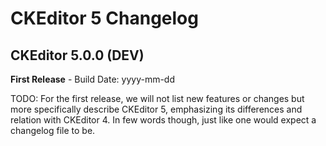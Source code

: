 CKEditor 5 Changelog
====================

## CKEditor 5.0.0 (DEV)

**First Release** - Build Date: yyyy-mm-dd

TODO: For the first release, we will not list new features or changes but more specifically describe CKEditor 5,
emphasizing its differences and relation with CKEditor 4. In few words though, just like one would expect a changelog
file to be.
